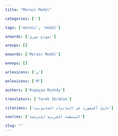 ```yaml
---
title: "Moraic Model"

categories: ['']

tags: ['moraic', 'model']

arwords: ['نموذج موري']

arexps: []

enwords: ['Moraic Model']

enexps: []

arlexicons: ['ن']

enlexicons: ['M']

authors: ['Ruqayya Roshdy']

translators: ['Tarek Ibrahim']

citations: ['دليل أكسفورد في السانيات الحاسوبية']

sources: ['المنظمة العربية للترجمة']

slug: ""
---
```

